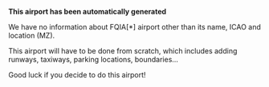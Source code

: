 **This airport has been automatically generated**

We have no information about FQIA[*] airport other than its name, ICAO and location (MZ).

This airport will have to be done from scratch, which includes adding runways, taxiways, parking locations, boundaries...

Good luck if you decide to do this airport!